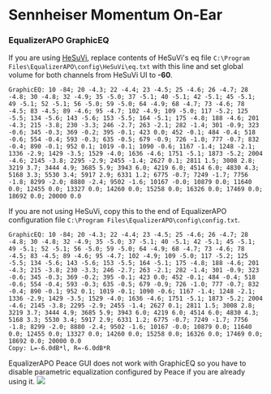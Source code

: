 # Sennheiser Momentum On-Ear
### EqualizerAPO GraphicEQ
If you are using [HeSuVi](https://sourceforge.net/projects/hesuvi/), replace contents of HeSuVi's eq file `C:\Program Files\EqualizerAPO\config\HeSuVi\eq.txt` with this line and set global volume for both channels from HeSuVi UI to **-60**.
```
GraphicEQ: 10 -84; 20 -4.3; 22 -4.4; 23 -4.5; 25 -4.6; 26 -4.7; 28 -4.8; 30 -4.8; 32 -4.9; 35 -5.0; 37 -5.1; 40 -5.1; 42 -5.1; 45 -5.1; 49 -5.1; 52 -5.1; 56 -5.0; 59 -5.0; 64 -4.9; 68 -4.7; 73 -4.6; 78 -4.5; 83 -4.5; 89 -4.6; 95 -4.7; 102 -4.9; 109 -5.0; 117 -5.2; 125 -5.5; 134 -5.6; 143 -5.6; 153 -5.5; 164 -5.1; 175 -4.8; 188 -4.6; 201 -4.3; 215 -3.8; 230 -3.3; 246 -2.7; 263 -2.1; 282 -1.4; 301 -0.9; 323 -0.6; 345 -0.3; 369 -0.2; 395 -0.1; 423 0.0; 452 -0.1; 484 -0.4; 518 -0.6; 554 -0.4; 593 -0.3; 635 -0.5; 679 -0.9; 726 -1.0; 777 -0.7; 832 -0.4; 890 -0.1; 952 0.1; 1019 -0.1; 1090 -0.6; 1167 -1.4; 1248 -2.1; 1336 -2.9; 1429 -3.5; 1529 -4.0; 1636 -4.6; 1751 -5.1; 1873 -5.2; 2004 -4.6; 2145 -3.8; 2295 -2.9; 2455 -1.4; 2627 0.1; 2811 1.5; 3008 2.8; 3219 3.7; 3444 4.9; 3685 5.9; 3943 6.0; 4219 6.0; 4514 6.0; 4830 4.3; 5168 3.3; 5530 3.4; 5917 2.9; 6331 1.2; 6775 -0.7; 7249 -1.7; 7756 -1.8; 8299 -2.0; 8880 -2.4; 9502 -1.6; 10167 -0.0; 10879 0.0; 11640 0.0; 12455 0.0; 13327 0.0; 14260 0.0; 15258 0.0; 16326 0.0; 17469 0.0; 18692 0.0; 20000 0.0
```
If you are not using HeSuVi, copy this to the end of EqualizerAPO configuration file `C:\Program Files\EqualizerAPO\config\config.txt`.
```
GraphicEQ: 10 -84; 20 -4.3; 22 -4.4; 23 -4.5; 25 -4.6; 26 -4.7; 28 -4.8; 30 -4.8; 32 -4.9; 35 -5.0; 37 -5.1; 40 -5.1; 42 -5.1; 45 -5.1; 49 -5.1; 52 -5.1; 56 -5.0; 59 -5.0; 64 -4.9; 68 -4.7; 73 -4.6; 78 -4.5; 83 -4.5; 89 -4.6; 95 -4.7; 102 -4.9; 109 -5.0; 117 -5.2; 125 -5.5; 134 -5.6; 143 -5.6; 153 -5.5; 164 -5.1; 175 -4.8; 188 -4.6; 201 -4.3; 215 -3.8; 230 -3.3; 246 -2.7; 263 -2.1; 282 -1.4; 301 -0.9; 323 -0.6; 345 -0.3; 369 -0.2; 395 -0.1; 423 0.0; 452 -0.1; 484 -0.4; 518 -0.6; 554 -0.4; 593 -0.3; 635 -0.5; 679 -0.9; 726 -1.0; 777 -0.7; 832 -0.4; 890 -0.1; 952 0.1; 1019 -0.1; 1090 -0.6; 1167 -1.4; 1248 -2.1; 1336 -2.9; 1429 -3.5; 1529 -4.0; 1636 -4.6; 1751 -5.1; 1873 -5.2; 2004 -4.6; 2145 -3.8; 2295 -2.9; 2455 -1.4; 2627 0.1; 2811 1.5; 3008 2.8; 3219 3.7; 3444 4.9; 3685 5.9; 3943 6.0; 4219 6.0; 4514 6.0; 4830 4.3; 5168 3.3; 5530 3.4; 5917 2.9; 6331 1.2; 6775 -0.7; 7249 -1.7; 7756 -1.8; 8299 -2.0; 8880 -2.4; 9502 -1.6; 10167 -0.0; 10879 0.0; 11640 0.0; 12455 0.0; 13327 0.0; 14260 0.0; 15258 0.0; 16326 0.0; 17469 0.0; 18692 0.0; 20000 0.0
Copy: L=-6.0dB*l, R=-6.0dB*R
```
EqualizerAPO Peace GUI does not work with GraphicEQ so you have to disable parametric equalization configured by Peace if you are already using it.
![](https://raw.githubusercontent.com/jaakkopasanen/AutoEq/master/results/Innerfidelity%202017/innerfidelity/onear/Sennheiser%20Momentum%20On-Ear/Sennheiser%20Momentum%20On-Ear.png)
